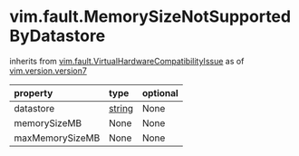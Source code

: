 vim.fault.MemorySizeNotSupportedByDatastore
===========================================
inherits from [vim.fault.VirtualHardwareCompatibilityIssue](docs/vim.fault.VirtualHardwareCompatibilityIssue.md)
as of [vim.version.version7](docs/vim.version.md)

| property | type | optional |
|:---------|:-----|:---------|
| datastore | [string](string.md "string") | None |
| memorySizeMB | None | None |
| maxMemorySizeMB | None | None |

